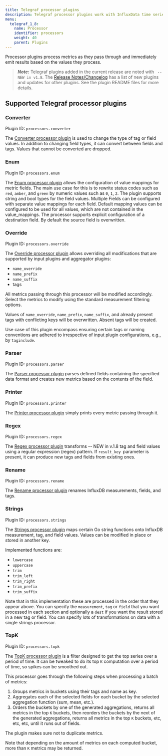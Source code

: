 ```yaml
---
title: Telegraf processor plugins
description: Telegraf processor plugins work with InfluxData time series platform to process metrics and emit results based on the values processed.
menu:
  telegraf_1_8:
    name: Processor
    identifier: processors
    weight: 40
    parent: Plugins
---
```


Processor plugins process metrics as they pass through and immediately emit results based on the values they process.

> ***Note:*** Telegraf plugins added in the current release are noted with ` -- NEW in v1.8`.
>The [Release Notes/Changelog](/telegraf/v1.8/about_the_project/release-notes-changelog) has a list of new plugins and updates for other plugins. See the plugin README files for more details.


## Supported Telegraf processor plugins


### Converter

Plugin ID: `processors.converter`

The [Converter processor plugin](https://github.com/influxdata/telegraf/blob/release-1.8/plugins/processors/converter/README.md) is used to change the type of tag or field values. In addition to changing field types, it can convert between fields and tags. Values that cannot be converted are dropped.

### Enum

Plugin ID: `processors.enum`

The [Enum processor plugin](https://github.com/influxdata/telegraf/blob/release-1.8/plugins/processors/enum/README.md) allows the configuration of value mappings for metric fields. The main use case for this is to rewrite status codes such as `red`, `amber`, and `green` by numeric values such as `0`, `1`, `2`. The plugin supports string and bool types for the field values. Multiple Fields can be configured with separate value mappings for each field. Default mapping values can be configured to be used for all values, which are not contained in the value_mappings. The processor supports explicit configuration of a destination field. By default the source field is overwritten.

### Override

Plugin ID: `processors.override`

The [Override processor plugin](https://github.com/influxdata/telegraf/blob/release-1.8/plugins/processors/override/README.md) allows overriding all modifications that are supported by input plugins and aggregator plugins:

* `name_override`
* `name_prefix`
* `name_suffix`
* tags

All metrics passing through this processor will be modified accordingly. Select the metrics to modify using the standard measurement filtering options.

Values of `name_override`, `name_prefix`, `name_suffix`, and already present tags with conflicting keys will be overwritten. Absent tags will be created.

Use case of this plugin encompass ensuring certain tags or naming conventions are adhered to irrespective of input plugin configurations, e.g., by `taginclude`.

### Parser

Plugin ID: `processors.parser`

The [Parser processor plugin](https://github.com/influxdata/telegraf/blob/release-1.8/plugins/processors/parser/README.md) parses defined fields containing the specified data format and creates new metrics based on the contents of the field.

### Printer

Plugin ID: `processors.printer`

The [Printer processor plugin](https://github.com/influxdata/telegraf/blob/release-1.8/plugins/processors/printer/README.md) simply prints every metric passing through it.

### Regex

Plugin ID: `processors.regex`

The [Regex processor plugin](https://github.com/influxdata/telegraf/blob/release-1.8/plugins/processors/regex/README.md) transforms  -- NEW in v.1.8 tag and field values using a regular expression (regex) pattern. If `result_key `parameter is present, it can produce new tags and fields from existing ones.

### Rename

Plugin ID: `processors.rename`

The [Rename processor plugin](https://github.com/influxdata/telegraf/blob/release-1.8/plugins/processors/rename/README.md) renames InfluxDB measurements, fields, and tags.

### Strings

Plugin ID: `processors.strings`

The [Strings processor plugin](https://github.com/influxdata/telegraf/blob/release-1.8/plugins/processors/strings/README.md) maps certain Go string functions onto InfluxDB measurement, tag, and field values. Values can be modified in place or stored in another key.

Implemented functions are:

* `lowercase`
* `uppercase`
* `trim`
* `trim_left`
* `trim_right`
* `trim_prefix`
* `trim_suffix`

Note that in this implementation these are processed in the order that they appear above. You can specify the `measurement`, `tag` or `field` that you want processed in each section and optionally a `dest` if you want the result stored in a new tag or field. You can specify lots of transformations on data with a single strings processor.

### TopK

Plugin ID: `processors.topk`

The [TopK processor plugin](https://github.com/influxdata/telegraf/blob/release-1.8/plugins/processors/topk/README.md) is a filter designed to get the top series over a period of time. It can be tweaked to do its top `K` computation over a period of time, so spikes can be smoothed out.

This processor goes through the following steps when processing a batch of metrics:

1. Groups metrics in buckets using their tags and name as key.
2. Aggregates each of the selected fields for each bucket by the selected aggregation function (sum, mean, etc.).
3. Orders the buckets by one of the generated aggregations, returns all metrics in the top `K` buckets, then reorders the buckets by the next of the generated aggregations, returns all metrics in the top `K` buckets, etc, etc, etc, until it runs out of fields.

The plugin makes sure not to duplicate metrics.

Note that depending on the amount of metrics on each computed bucket, more than `K` metrics may be returned.
